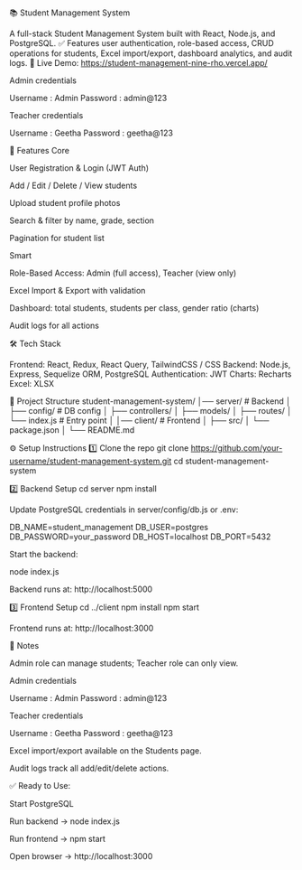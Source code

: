 
📚 Student Management System

A full-stack Student Management System built with React, Node.js, and PostgreSQL.
✅ Features user authentication, role-based access, CRUD operations for students, Excel import/export, dashboard analytics, and audit logs.
🔗 Live Demo: https://student-management-nine-rho.vercel.app/

Admin credentials

Username  :  Admin
Password  :  admin@123


Teacher credentials

Username  :  Geetha
Password  :  geetha@123


🚀 Features
Core

User Registration & Login (JWT Auth)

Add / Edit / Delete / View students

Upload student profile photos

Search & filter by name, grade, section

Pagination for student list

Smart

Role-Based Access: Admin (full access), Teacher (view only)

Excel Import & Export with validation

Dashboard: total students, students per class, gender ratio (charts)

Audit logs for all actions

🛠️ Tech Stack

Frontend: React, Redux, React Query, TailwindCSS / CSS
Backend: Node.js, Express, Sequelize ORM, PostgreSQL
Authentication: JWT
Charts: Recharts
Excel: XLSX

📂 Project Structure
student-management-system/
│── server/         # Backend
│   ├── config/     # DB config
│   ├── controllers/
│   ├── models/
│   ├── routes/
│   └── index.js    # Entry point
│
│── client/         # Frontend
│   ├── src/
│   └── package.json
│
└── README.md

⚙️ Setup Instructions
1️⃣ Clone the repo
git clone https://github.com/your-username/student-management-system.git
cd student-management-system

2️⃣ Backend Setup
cd server
npm install


Update PostgreSQL credentials in server/config/db.js or .env:

DB_NAME=student_management
DB_USER=postgres
DB_PASSWORD=your_password
DB_HOST=localhost
DB_PORT=5432


Start the backend:

node index.js


Backend runs at: http://localhost:5000

3️⃣ Frontend Setup
cd ../client
npm install
npm start


Frontend runs at: http://localhost:3000

📝 Notes

Admin role can manage students; Teacher role can only view.


Admin credentials

Username  :  Admin
Password  :  admin@123


Teacher credentials

Username  :  Geetha
Password  :  geetha@123


Excel import/export available on the Students page.

Audit logs track all add/edit/delete actions.

✅ Ready to Use:

Start PostgreSQL

Run backend → node index.js

Run frontend → npm start

Open browser → http://localhost:3000
